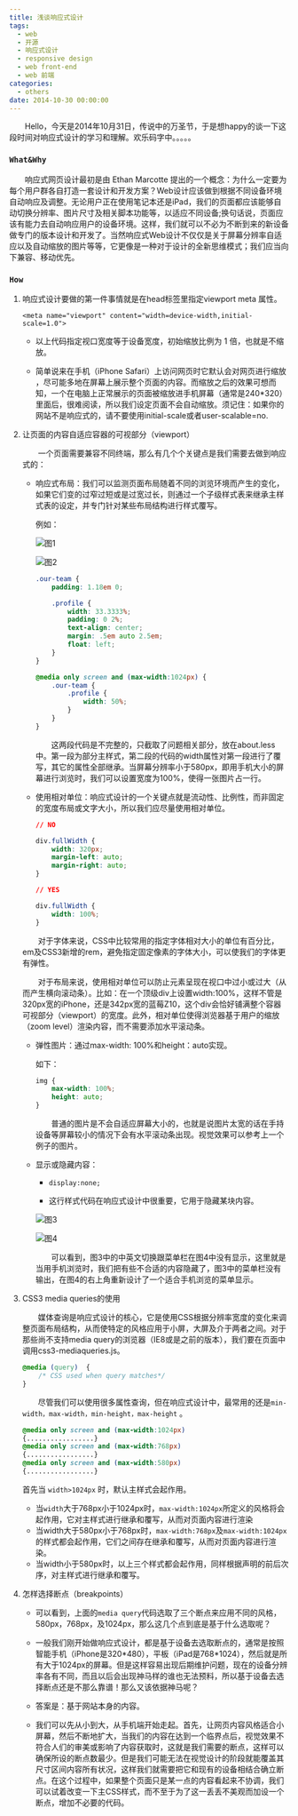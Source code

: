 ```yaml
---
title: 浅谈响应式设计
tags:
  - web
  - 开源
  - 响应式设计
  - responsive design
  - web front-end
  - web 前端
categories:
  - others
date: 2014-10-30 00:00:00
---
```


&emsp;&emsp;Hello，今天是2014年10月31日，传说中的万圣节，于是想happy的谈一下这段时间对响应式设计的学习和理解。欢乐码字中。。。。。

### `What&Why` 

&emsp;&emsp;响应式网页设计最初是由 Ethan Marcotte 提出的一个概念：为什么一定要为每个用户群各自打造一套设计和开发方案？Web设计应该做到根据不同设备环境自动响应及调整。无论用户正在使用笔记本还是iPad，我们的页面都应该能够自动切换分辨率、图片尺寸及相关脚本功能等，以适应不同设备;换句话说，页面应该有能力去自动响应用户的设备环境。这样，我们就可以不必为不断到来的新设备做专门的版本设计和开发了。当然响应式Web设计不仅仅是关于屏幕分辨率自适应以及自动缩放的图片等等，它更像是一种对于设计的全新思维模式；我们应当向下兼容、移动优先。

### `How` 

1. 响应式设计要做的第一件事情就是在head标签里指定viewport meta 属性。

    `<meta name="viewport" content="width=device-width,initial-scale=1.0">`
    
    - 以上代码指定视口宽度等于设备宽度，初始缩放比例为 1 倍，也就是不缩放。

    - 简单说来在手机（iPhone Safari）上访问网页时它默认会对网页进行缩放 ，尽可能多地在屏幕上展示整个页面的内容。而缩放之后的效果可想而知，一个在电脑上正常展示的页面被缩放进手机屏幕（通常是240*320）里面后，很难阅读，所以我们设定页面不会自动缩放。须记住：如果你的网站不是响应式的，请不要使用initial-scale或者user-scalable=no.
2. 让页面的内容自适应容器的可视部分（viewport）  
 
    &emsp;&emsp;一个页面需要兼容不同终端，那么有几个个关键点是我们需要去做到响应式的：
  
    - 响应式布局：我们可以监测页面布局随着不同的浏览环境而产生的变化，如果它们变的过窄过短或是过宽过长，则通过一个子级样式表来继承主样式表的设定，并专门针对某些布局结构进行样式覆写。
        
        例如：
        
        ![图1](http://i.imgur.com/bE2cEb8.png)
        
        ![图2](http://i.imgur.com/SCBZw2T.png)
        ```css
        .our-team {
            padding: 1.18em 0;

            .profile {
                width: 33.3333%;
                padding: 0 2%;
                text-align: center;
                margin: .5em auto 2.5em;
                float: left; 
            }
        }

        @media only screen and (max-width:1024px) {
            .our-team {
                .profile {
                    width: 50%;
                } 
            }
        }
        ```
         &emsp;&emsp;这两段代码是不完整的，只截取了问题相关部分，放在about.less中。第一段为部分主样式，第二段的代码的width属性对第一段进行了覆写，其它的属性全部继承。当屏幕分辨率小于580px，即用手机大小的屏幕进行浏览时，我们可以设置宽度为100%，使得一张图片占一行。
 
    - 使用相对单位：响应式设计的一个关键点就是流动性、比例性，而非固定的宽度布局或文字大小，所以我们应尽量使用相对单位。
        ```css
        // NO

        div.fullWidth {                                                    
            width: 320px;
            margin-left: auto;
            margin-right: auto;
        }

        // YES

        div.fullWidth {                                                    
            width: 100%;
        }   
        ```
    &emsp;&emsp;对于字体来说，CSS中比较常用的指定字体相对大小的单位有百分比，em及CSS3新增的rem，避免指定固定像素的字体大小，可以使我们的字体更有弹性。

    &emsp;&emsp;对于布局来说，使用相对单位可以防止元素呈现在视口中过小或过大（从而产生横向滚动条）。比如：在一个顶级div上设置width:100%，这样不管是320px宽的iPhone，还是342px宽的蓝莓Z10，这个div会恰好铺满整个容器可视部分（viewport）的宽度。此外，相对单位使得浏览器基于用户的缩放（zoom level）渲染内容，而不需要添加水平滚动条。
      
    - 弹性图片：通过max-width: 100%和height：auto实现。
         
        如下：
        ```css
        img {
            max-width: 100%;
            height: auto;
        }
        ```
        &emsp;&emsp;普通的图片是不会自适应屏幕大小的，也就是说图片太宽的话在手持设备等屏幕较小的情况下会有水平滚动条出现。视觉效果可以参考上一个例子的图片。  

    - 显示或隐藏内容： 
    
        - `display:none;`

        - 这行样式代码在响应式设计中很重要，它用于隐藏某块内容。

        ![图3](http://i.imgur.com/AWcZfns.png)
        
        ![图4](http://i.imgur.com/rjKmy8Q.png)

        &emsp;&emsp;可以看到，图3中的中英文切换跟菜单栏在图4中没有显示，这里就是当用手机浏览时，我们把有些不合适的内容隐藏了，图3中的菜单栏没有输出，在图4的右上角重新设计了一个适合手机浏览的菜单显示。

3. CSS3 media queries的使用

    &emsp;&emsp;媒体查询是响应式设计的核心，它是使用CSS根据分辨率宽度的变化来调整页面布局结构，从而使特定的风格应用于小屏，大屏及介于两者之间。对于那些尚不支持media query的浏览器（IE8或是之前的版本），我们要在页面中调用css3-mediaqueries.js。
    ```CSS
    @media (query)  {
        /* CSS used when query matches*/
    }
    ```
    &emsp;&emsp;尽管我们可以使用很多属性查询，但在响应式设计中，最常用的还是`min-width，max-width，min-height，max-height` 。
    ```css
	@media only screen and (max-width:1024px)
	{.................}
	@media only screen and (max-width:768px)
	{.................}
	@media only screen and (max-width:580px)
	{.................}
    ```

    首先当 `width>1024px` 时，默认主样式会起作用。

    - 当`width`大于768px小于1024px时，`max-width:1024px`所定义的风格将会起作用，它对主样式进行继承和覆写，从而对页面内容进行渲染
    - 当width大于580px小于768px时，`max-width:768px`及`max-width:1024px`的样式都会起作用，它们之间存在继承和覆写，从而对页面内容进行渲染。
    - 当width小于580px时，以上三个样式都会起作用，同样根据声明的前后次序，对主样式进行继承和覆写。

4. 怎样选择断点（breakpoints）

    - 可以看到，上面的`media query`代码选取了三个断点来应用不同的风格，580px，768px，及1024px，那么这几个点到底是基于什么选取呢？

    - 一般我们刚开始做响应式设计，都是基于设备去选取断点的，通常是按照智能手机（iPhone是320\*480），平板（iPad是768\*1024），然后就是所有大于1024px的屏幕。但是这样容易出现后期维护问题，现在的设备分辨率各有不同，而且以后会出现神马样的谁也无法预料，所以基于设备去选择断点还是不那么靠谱！那么又该依据神马呢？

    - 答案是：基于网站本身的内容。

    - 我们可以先从小到大，从手机端开始走起。首先，让网页内容风格适合小屏幕，然后不断地扩大，当我们的内容在达到一个临界点后，视觉效果不符合人们的审美或影响了内容获取时，这就是我们需要的断点，这样可以确保所设的断点数最少。但是我们可能无法在视觉设计的阶段就能覆盖其尺寸区间内容所有状况，这样我们就需要把它和现有的设备相结合确立断点。在这个过程中，如果整个页面只是某一点的内容看起来不协调，我们可以试着改变一下主CSS样式，而不至于为了这一丢丢不美观而加设一个断点，增加不必要的代码。
 